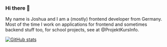 ### Hi there 👋

<p> My name is Joshua and I am a (mostly) frontend developer from Germany. Most of the time I work on applications for frontend and sometimes backend stuff too, for school projects, see at @ProjektKursInfo. </p>

[![GitHub stats](https://github-readme-stats.vercel.app/api?username=Jozys&count_private=true)](https://github.com/Jozys)

<!--
**Jozys/Jozys** is a ✨ _special_ ✨ repository because its `README.md` (this file) appears on your GitHub profile.
